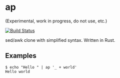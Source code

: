 # ap

(Experimental, work in progress, do not use, etc.)

[![Build Status](https://travis-ci.org/Xion/ap.svg?branch=master)](https://travis-ci.org/Xion/ap)

sed/awk clone with simplified syntax. Written in Rust.

## Examples

    $ echo "Hello " | ap '_ + world'
    Hello world

